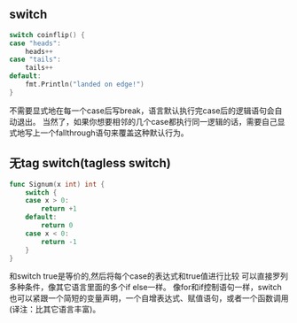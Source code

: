 ## switch
```go
switch coinflip() {
case "heads":
    heads++
case "tails":
    tails++
default:
    fmt.Println("landed on edge!")
}
```
不需要显式地在每一个case后写break，语言默认执行完case后的逻辑语句会自动退出。
当然了，如果你想要相邻的几个case都执行同一逻辑的话，需要自己显式地写上一个fallthrough语句来覆盖这种默认行为。
## 无tag switch(tagless switch)
```go
func Signum(x int) int {
    switch {
    case x > 0:
        return +1
    default:
        return 0
    case x < 0:
        return -1
    }
}
```
和switch true是等价的,然后将每个case的表达式和true值进行比较
可以直接罗列多种条件，像其它语言里面的多个if else一样。
像for和if控制语句一样，switch也可以紧跟一个简短的变量声明，一个自增表达式、赋值语句，或者一个函数调用(译注：比其它语言丰富)。
